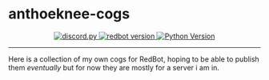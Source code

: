 # anthoeknee-cogs
<p align="center">
  <a href="https://github.com/Rapptz/discord.py/">
     <img src="https://img.shields.io/badge/discord-py-blue.svg" alt="discord.py">
  </a>
    <a href="https://pypi.org/project/Red-DiscordBot/">
     <img alt="redbot version" src="https://img.shields.io/pypi/v/Red-Discordbot">
  </a>
    <a href="https://www.python.org/downloads/">
    <img alt="Python Version" src="https://img.shields.io/badge/python-3.9-blue">
  </a>
</p>
<hr>

Here is a collection of my own cogs for RedBot, hoping to be able to publish them *eventually* but for now they are mostly for a server i am in.
